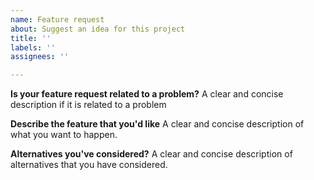 ```yaml
---
name: Feature request
about: Suggest an idea for this project
title: ''
labels: ''
assignees: ''

---
```


**Is your feature request related to a problem?**
A clear and concise description if it is related to a problem

**Describe the feature that you'd like**
A clear and concise description of what you want to happen.

**Alternatives you've considered?**
A clear and concise description of alternatives that you have considered.
